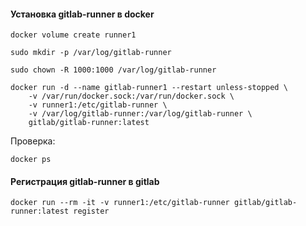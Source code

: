 #### Установка gitlab-runner в docker

```docker volume create runner1```

```sudo mkdir -p /var/log/gitlab-runner```

```sudo chown -R 1000:1000 /var/log/gitlab-runner```

```
docker run -d --name gitlab-runner1 --restart unless-stopped \
    -v /var/run/docker.sock:/var/run/docker.sock \
    -v runner1:/etc/gitlab-runner \
    -v /var/log/gitlab-runner:/var/log/gitlab-runner \
    gitlab/gitlab-runner:latest
```
Проверка:

``docker ps``

#### Регистрация gitlab-runner в gitlab

```
docker run --rm -it -v runner1:/etc/gitlab-runner gitlab/gitlab-runner:latest register
```

